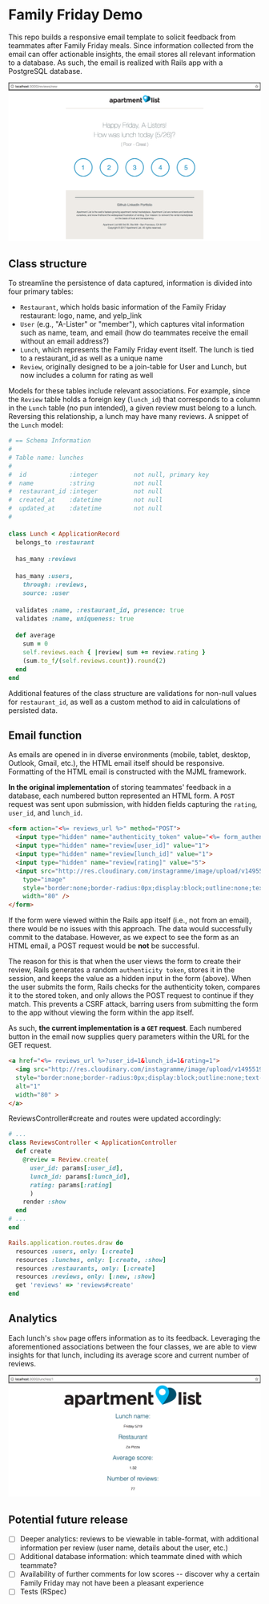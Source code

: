 # Family Friday Demo

This repo builds a responsive email template to solicit feedback from teammates after Family Friday meals. Since information collected from the email can offer actionable insights, the email stores all relevant information to a database. As such, the email is realized with Rails app with a PostgreSQL database.

![Email](app/assets/images/template.png)

## Class structure

To streamline the persistence of data captured, information is divided into four primary tables:
- `Restaurant`, which holds basic information of the Family Friday restaurant: logo, name, and yelp_link
- `User` (e.g., "A-Lister" or "member"), which captures vital information such as name, team, and email (how do teammates receive the email without an email address?)
- `Lunch`, which represents the Family Friday event itself. The lunch is tied to a restaurant_id as well as a unique name
- `Review`, originally designed to be a join-table for User and Lunch, but now includes a column for rating as well

Models for these tables include relevant associations. For example, since the `Review` table holds a foreign key (`lunch_id`) that corresponds to a column in the `Lunch` table (no pun intended), a given review must belong to a lunch. Reversing this relationship, a lunch may have many reviews. A snippet of the `Lunch` model:

```ruby
# == Schema Information
#
# Table name: lunches
#
#  id            :integer          not null, primary key
#  name          :string           not null
#  restaurant_id :integer          not null
#  created_at    :datetime         not null
#  updated_at    :datetime         not null
#

class Lunch < ApplicationRecord
  belongs_to :restaurant

  has_many :reviews

  has_many :users,
    through: :reviews,
    source: :user

  validates :name, :restaurant_id, presence: true
  validates :name, uniqueness: true

  def average
    sum = 0
    self.reviews.each { |review| sum += review.rating }
    (sum.to_f/(self.reviews.count)).round(2)
  end
end
```

Additional features of the class structure are validations for non-null values for `restaurant_id`, as well as a custom method to aid in calculations of persisted data.

## Email function

As emails are opened in in diverse environments (mobile, tablet, desktop, Outlook, Gmail, etc.), the HTML email itself should be responsive. Formatting of the HTML email is constructed with the MJML framework.

**In the original implementation** of storing teammates' feedback in a database, each numbered button represented an HTML form. A `POST` request was sent upon submission, with hidden fields capturing the `rating`, `user_id`, and `lunch_id`.

```html
<form action="<%= reviews_url %>" method="POST">
  <input type="hidden" name="authenticity_token" value="<%= form_authenticity_token %>">
  <input type="hidden" name="review[user_id]" value="1">
  <input type="hidden" name="review[lunch_id]" value="1">
  <input type="hidden" name="review[rating]" value="5">
  <input src="http://res.cloudinary.com/instagramme/image/upload/v1495519201/imageedit_2_9784742962_dme227.png"
    type="image"
    style="border:none;border-radius:0px;display:block;outline:none;text-decoration:none;width:100%;height:auto;"
    width="80" />
</form>
```

If the form were viewed within the Rails app itself (i.e., not from an email), there would be no issues with this approach. The data would successfully commit to the database. However, as we expect to see the form as an HTML email, a POST request would be **not** be successful.

The reason for this is that when the user views the form to create their review, Rails generates a random `authenticity token`, stores it in the session, and keeps the value as a hidden input in the form (above). When the user submits the form, Rails checks for the authenticity token, compares it to the stored token, and only allows the POST request to continue if they match. This prevents a CSRF attack, barring users from submitting the form to the app without viewing the form within the app itself.

As such, **the current implementation is a `GET` request**. Each numbered button in the email now supplies query parameters within the URL for the GET request.

```html
<a href="<%= reviews_url %>?user_id=1&lunch_id=1&rating=1">
  <img src="http://res.cloudinary.com/instagramme/image/upload/v1495519201/imageedit_8_4411252807_h9v7ue.png"
  style="border:none;border-radius:0px;display:block;outline:none;text-decoration:none;width:100%;height:auto;"
  alt="1"
  width="80" >
</a>
```

ReviewsController#create and routes were updated accordingly:

```ruby
# ...
class ReviewsController < ApplicationController
  def create
    @review = Review.create(
      user_id: params[:user_id],
      lunch_id: params[:lunch_id],
      rating: params[:rating]
      )
    render :show
  end
# ...
end
```

```ruby
Rails.application.routes.draw do
  resources :users, only: [:create]
  resources :lunches, only: [:create, :show]
  resources :restaurants, only: [:create]
  resources :reviews, only: [:new, :show]
  get 'reviews' => 'reviews#create'
end
```

## Analytics

Each lunch's `show` page offers information as to its feedback. Leveraging the aforementioned associations between the four classes, we are able to view insights for that lunch, including its average score and current number of reviews.

![Analytics](app/assets/images/analytics.png)

## Potential future release
* [ ] Deeper analytics: reviews to be viewable in table-format, with additional information per review (user name, details about the user, etc.)
* [ ] Additional database information: which teammate dined with which teammate?
* [ ] Availability of further comments for low scores -- discover why a certain Family Friday may not have been a pleasant experience
* [ ] Tests (RSpec)

